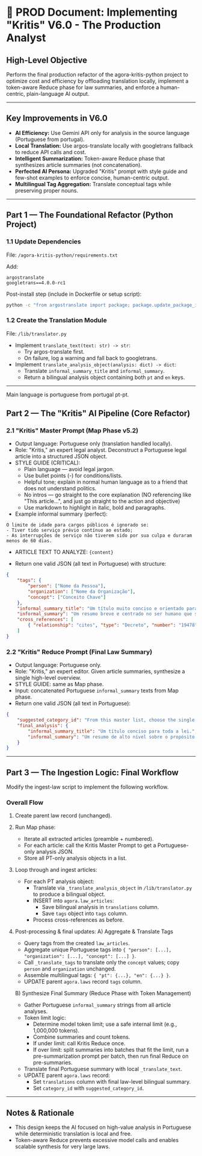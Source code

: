 # 🚀 PROD Document: Implementing "Kritis" V6.0 - The Production Analyst

## High-Level Objective
Perform the final production refactor of the agora-kritis-python project to optimize cost and efficiency by offloading translation locally, implement a token-aware Reduce phase for law summaries, and enforce a human-centric, plain-language AI output.

---

## Key Improvements in V6.0
- **AI Efficiency:** Use Gemini API only for analysis in the source language (Portuguese from portugal).  
- **Local Translation:** Use argos-translate locally with googletrans fallback to reduce API calls and cost.  
- **Intelligent Summarization:** Token-aware Reduce phase that synthesizes article summaries (not concatenation).  
- **Perfected AI Persona:** Upgraded "Kritis" prompt with style guide and few-shot examples to enforce concise, human-centric output.  
- **Multilingual Tag Aggregation:** Translate conceptual tags while preserving proper nouns.

---

## Part 1 — The Foundational Refactor (Python Project)

### 1.1 Update Dependencies
File: `/agora-kritis-python/requirements.txt`

Add:
```text
argostranslate
googletrans==4.0.0-rc1
```

Post-install step (include in Dockerfile or setup script):
```bash
python -c "from argostranslate import package; package.update_package_index(); available_packages = package.get_available_packages(); package.install_from_path(next(filter(lambda x: x.from_code == 'pt' and x.to_code == 'en', available_packages)).download())"
```

### 1.2 Create the Translation Module
File: `/lib/translator.py`

- Implement `translate_text(text: str) -> str`:
    - Try argos-translate first.
    - On failure, log a warning and fall back to googletrans.
- Implement `translate_analysis_object(analysis: dict) -> dict`:
    - Translate `informal_summary_title` and `informal_summary`.
    - Return a bilingual analysis object containing both `pt` and `en` keys.

---
Main language is portuguese from portugal pt-pt.

## Part 2 — The "Kritis" AI Pipeline (Core Refactor)

### 2.1 "Kritis" Master Prompt (Map Phase v5.2)
- Output language: Portuguese only (translation handled locally).
- Role: "Kritis," an expert legal analyst. Deconstruct a Portuguese legal article into a structured JSON object.
- STYLE GUIDE (CRITICAL):
    - Plain language — avoid legal jargon.
    - Use bullet points (-) for conditions/lists.
    - Helpful tone; explain in normal human language as to a friend that does not understand politics.
    - No intros — go straight to the core explanation (NO referencing like "This article...", and just go straight to the action and objective)
    - Use markdown to highlight in italic, bold and paragraphs.
- Example informal summary (perfect):
```text
O limite de idade para cargos públicos é ignorado se:
- Tiver tido serviço prévio contínuo ao estado;
- As interrupções de serviço não tiverem sido por sua culpa e duraram menos de 60 dias.
```
- ARTICLE TEXT TO ANALYZE: `{content}`

- Return one valid JSON (all text in Portuguese) with structure:
```json
{
    "tags": {
        "person": ["Nome da Pessoa"],
        "organization": ["Nome da Organização"],
        "concept": ["Conceito Chave"]
    },
    "informal_summary_title": "Um título muito conciso e orientado para a ação.",
    "informal_summary": "Um resumo breve e centrado no ser humano que segue o guia de estilo.",
    "cross_references": [
        { "relationship": "cites", "type": "Decreto", "number": "19478", "article_number": "14.º", "url": "..." }
    ]
}
```

### 2.2 "Kritis" Reduce Prompt (Final Law Summary)
- Output language: Portuguese only.
- Role: "Kritis," an expert editor. Given article summaries, synthesize a single high-level overview.
- STYLE GUIDE: same as Map phase.
- Input: concatenated Portuguese `informal_summary` texts from Map phase.
- Return one valid JSON (all text in Portuguese):
```json
{
    "suggested_category_id": "From this master list, choose the single best category ID: ['FISCAL', 'LABOR', ...]",
    "final_analysis": {
        "informal_summary_title": "Um título conciso para toda a lei.",
        "informal_summary": "Um resumo de alto nível sobre o propósito e os principais impactos da lei."
    }
}
```

---

## Part 3 — The Ingestion Logic: Final Workflow

Modify the ingest-law script to implement the following workflow.

### Overall Flow
1. Create parent law record (unchanged).
2. Run Map phase:
     - Iterate all extracted articles (preamble + numbered).
     - For each article: call the Kritis Master Prompt to get a Portuguese-only analysis JSON.
     - Store all PT-only analysis objects in a list.
3. Loop through and ingest articles:
     - For each PT analysis object:
         - Translate via `_translate_analysis_object` in `/lib/translator.py` to produce a bilingual object.
         - INSERT into `agora.law_articles`:
             - Save bilingual analysis in `translations` column.
             - Save `tags` object into `tags` column.
         - Process cross-references as before.
4. Post-processing & final updates:
     A) Aggregate & Translate Tags
     - Query tags from the created `law_articles`.
     - Aggregate unique Portuguese tags into `{ "person": [...], "organization": [...], "concept": [...] }`.
     - Call `_translate_tags` to translate only the `concept` values; copy `person` and `organization` unchanged.
     - Assemble multilingual tags: `{ "pt": {...}, "en": {...} }`.
     - UPDATE parent `agora.laws` record `tags` column.

     B) Synthesize Final Summary (Reduce Phase with Token Management)
     - Gather Portuguese `informal_summary` strings from all article analyses.
     - Token limit logic:
         - Determine model token limit; use a safe internal limit (e.g., 1,000,000 tokens).
         - Combine summaries and count tokens.
         - If under limit: call Kritis Reduce once.
         - If over limit: split summaries into batches that fit the limit, run a pre-summarization prompt per batch, then run final Reduce on pre-summaries.
     - Translate final Portuguese summary with local `_translate_text`.
     - UPDATE parent `agora.laws` record:
         - Set `translations` column with final law-level bilingual summary.
         - Set `category_id` with `suggested_category_id`.

---

## Notes & Rationale
- This design keeps the AI focused on high-value analysis in Portuguese while deterministic translation is local and free.
- Token-aware Reduce prevents excessive model calls and enables scalable synthesis for very large laws.

